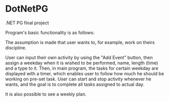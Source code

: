 # DotNetPG
.NET PG final project

Program's basic functionality is as follows:

The assumption is made that user wants to, for example, work on theirs discipline.

User can input their own activity by using the "Add Event" button, then assign a weekday when it is wished to be performed, name, length (time) and a type to it.
Then, in main program, the tasks for certain weekday are displayed with a timer, which enables user to follow how much he should be working on pre-set task.
User can start and stop activity whenever he wants, and the goal is to complete all tasks assigned to actual day.

It is also possible to see a weekly plan.
